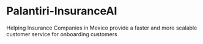# Palantiri-InsuranceAI
Helping Insurance Companies in Mexico provide a faster and more scalable customer service for onboarding customers
